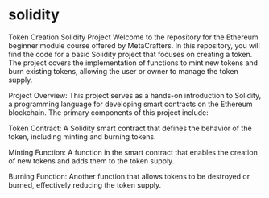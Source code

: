 # solidity
Token Creation Solidity Project
Welcome to the repository for the Ethereum beginner module course offered by MetaCrafters.
In this repository, you will find the code for a basic Solidity project that focuses on creating a token.
The project covers the implementation of functions to mint new tokens and burn existing tokens, allowing the user or owner to manage the token supply.

Project Overview:
This project serves as a hands-on introduction to Solidity, a programming language for developing smart contracts on the Ethereum blockchain. The primary components of this project include:

Token Contract: A Solidity smart contract that defines the behavior of the token, including minting and burning tokens.

Minting Function: A function in the smart contract that enables the creation of new tokens and adds them to the token supply.

Burning Function: Another function that allows tokens to be destroyed or burned, effectively reducing the token supply.
